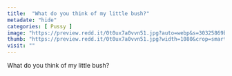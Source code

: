 ```yaml
---
title:  "What do you think of my little bush?"
metadate: "hide"
categories: [ Pussy ]
image: "https://preview.redd.it/0t0ux7a0vvn51.jpg?auto=webp&s=30325869ba4604e00641c7bfabaac8344206e9dd"
thumb: "https://preview.redd.it/0t0ux7a0vvn51.jpg?width=1080&crop=smart&auto=webp&s=26e68ff58685bb53f497ef831b6a72af72ed7fda"
visit: ""
---
```

What do you think of my little bush?
